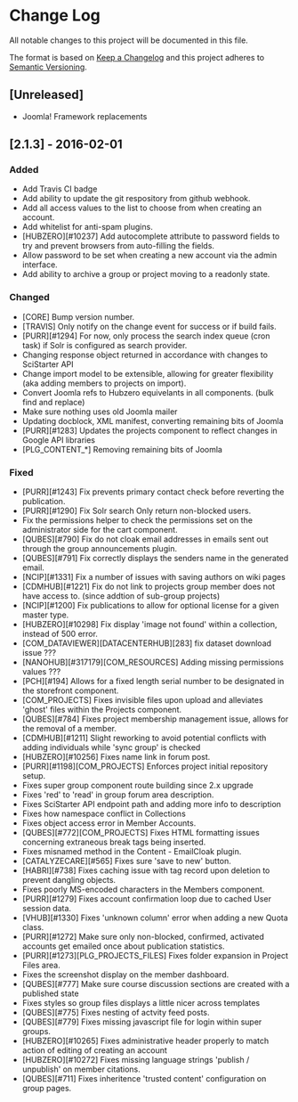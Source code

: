 # Change Log
All notable changes to this project will be documented in this file.

The format is based on [Keep a Changelog](http://keepachangelog.com/) 
and this project adheres to [Semantic Versioning](http://semver.org/).

## [Unreleased]
 - Joomla! Framework replacements

## [2.1.3] - 2016-02-01
### Added
 - Add Travis CI badge
 - Add ability to update the git respository from github webhook.
 - Add all access values to the list to choose from when creating an account.
 - Add whitelist for anti-spam plugins.
 - [HUBZERO][#10237] Add autocomplete attribute to password fields to try and prevent browsers from auto-filling the fields.
 - Allow password to be set when creating a new account via the admin interface.
 - Add ability to archive a group or project moving to a readonly state.
 
### Changed
 - [CORE] Bump version number.
 - [TRAVIS] Only notify on the change event for success or if build fails.
 - [PURR][#1294] For now, only process the search index queue (cron task) if Solr is configured as search provider.
 - Changing response object returned in accordance with changes to SciStarter API
 - Change import model to be extensible, allowing for greater flexibility (aka adding members to projects on import).
 - Convert Joomla refs to Hubzero equivelants in all components. (bulk find and replace)
 - Make sure nothing uses old Joomla mailer
 - Updating docblock, XML manifest, converting remaining bits of Joomla
 - [PURR][#1283] Updates the projects component to reflect changes in Google API libraries
 - [PLG_CONTENT_*] Removing remaining bits of Joomla


### Fixed
- [PURR][#1243] Fix prevents primary contact check before reverting the publication.
- [PURR][#1290] Fix Solr search Only return non-blocked users.
- Fix the permissions helper to check the permissions set on the administrator side for the cart component.
- [QUBES][#790] Fix do not cloak email addresses in emails sent out through the group announcements plugin.
- [QUBES][#791] Fix correctly displays the senders name in the generated email.
- [NCIP][#1331] Fix a number of issues with saving authors on wiki pages
- [CDMHUB][#1221] Fix do not link to projects group member does not have access to. (since addtion of sub-group projects)
- [NCIP][#1200] Fix publications to allow for optional license for a given master type.
- [HUBZERO][#10298] Fix display 'image not found' within a collection, instead of 500 error.
- [COM_DATAVIEWER][DATACENTERHUB][283] fix dataset download issue ???
- [NANOHUB][#317179][COM_RESOURCES] Adding missing permissions values ???
- [PCH][#194] Allows for a fixed length serial number to be designated in the storefront component.
- [COM_PROJECTS] Fixes invisible files upon upload and alleviates 'ghost' files within the Projects component.
- [QUBES][#784] Fixes project membership management issue, allows for the removal of a member.
- [CDMHUB][#1211] Slight reworking to avoid potential conflicts with adding individuals while 'sync group' is checked 
- [HUBZERO][#10256] Fixes name link in forum post.
- [PURR][#1198][COM_PROJECTS] Enforces project initial repository setup.
- Fixes super group component route building since 2.x upgrade
- Fixes 'red' to 'read' in group forum area description.
- Fixes SciStarter API endpoint path and adding more info to description
- Fixes how namespace conflict in Collections
- Fixes object access error in Member Accounts.
- [QUBES][#772][COM_PROJECTS] Fixes HTML formatting issues concerning extraneous break tags being inserted.
- Fixes misnamed method in the Content - EmailCloak plugin.
- [CATALYZECARE][#565] Fixes sure 'save to new' button.
- [HABRI][#738] Fixes caching issue with tag record upon deletion to prevent dangling objects.
- Fixes poorly MS-encoded characters in the Members component.
- [PURR][#1279] Fixes account confirmation loop due to cached User session data.
- [VHUB][#1330] Fixes 'unknown column' error when adding a new Quota class.
- [PURR][#1272] Make sure only non-blocked, confirmed, activated accounts get emailed once about publication statistics.
- [PURR][#1273][PLG_PROJECTS_FILES] Fixes folder expansion in Project Files area.
- Fixes the screenshot display on the member dashboard.
- [QUBES][#777] Make sure course discussion sections are created with a published state
- Fixes styles so group files displays a little nicer across templates
- [QUBES][#775] Fixes nesting of actvity feed posts.
- [QUBES][#779] Fixes missing javascript file for login within super groups.
- [HUBZERO][#10265] Fixes administrative header properly to match action of editing of creating an account
- [HUBZERO][#10272] Fixes missing language strings 'publish / unpublish' on member citations.
- [QUBES][#711] Fixes inheritence 'trusted content' configuration on group pages.

